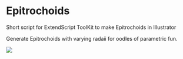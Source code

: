 Epitrochoids
============

Short script for ExtendScript ToolKit to make Epitrochoids in Illustrator

Generate Epitrochoids with varying radaii for oodles of parametric fun. 


<a href="http://fr.tinypic.com?ref=1zz6lhy" target="_blank"><img src="http://i61.tinypic.com/1zz6lhy.png" border="0"  ></a>
